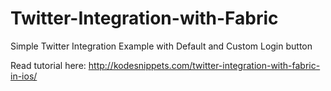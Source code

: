 # Twitter-Integration-with-Fabric
Simple Twitter Integration Example with Default and Custom Login button 

Read tutorial here:
http://kodesnippets.com/twitter-integration-with-fabric-in-ios/
